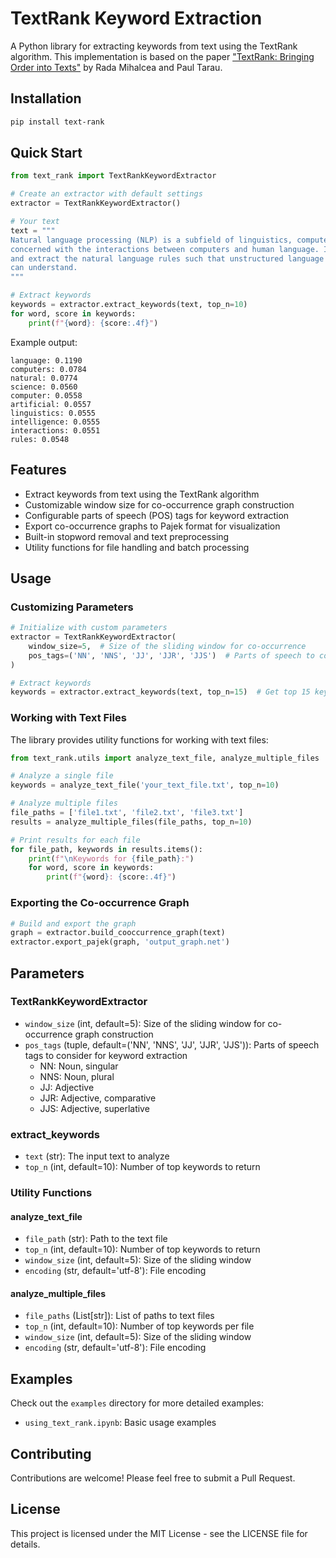 # TextRank Keyword Extraction

A Python library for extracting keywords from text using the TextRank algorithm. This implementation is based on the paper ["TextRank: Bringing Order into Texts"](https://web.eecs.umich.edu/~mihalcea/papers/mihalcea.emnlp04.pdf) by Rada Mihalcea and Paul Tarau.

## Installation

```bash
pip install text-rank
```

## Quick Start

```python
from text_rank import TextRankKeywordExtractor

# Create an extractor with default settings
extractor = TextRankKeywordExtractor()

# Your text
text = """
Natural language processing (NLP) is a subfield of linguistics, computer science, and artificial intelligence 
concerned with the interactions between computers and human language. It is used to apply algorithms to identify 
and extract the natural language rules such that unstructured language data is converted into a form that computers 
can understand.
"""

# Extract keywords
keywords = extractor.extract_keywords(text, top_n=10)
for word, score in keywords:
    print(f"{word}: {score:.4f}")
```

Example output:
```
language: 0.1190
computers: 0.0784
natural: 0.0774
science: 0.0560
computer: 0.0558
artificial: 0.0557
linguistics: 0.0555
intelligence: 0.0555
interactions: 0.0551
rules: 0.0548
```

## Features

- Extract keywords from text using the TextRank algorithm
- Customizable window size for co-occurrence graph construction
- Configurable parts of speech (POS) tags for keyword extraction
- Export co-occurrence graphs to Pajek format for visualization
- Built-in stopword removal and text preprocessing
- Utility functions for file handling and batch processing

## Usage

### Customizing Parameters

```python
# Initialize with custom parameters
extractor = TextRankKeywordExtractor(
    window_size=5,  # Size of the sliding window for co-occurrence
    pos_tags=('NN', 'NNS', 'JJ', 'JJR', 'JJS')  # Parts of speech to consider
)

# Extract keywords
keywords = extractor.extract_keywords(text, top_n=15)  # Get top 15 keywords
```

### Working with Text Files

The library provides utility functions for working with text files:

```python
from text_rank.utils import analyze_text_file, analyze_multiple_files

# Analyze a single file
keywords = analyze_text_file('your_text_file.txt', top_n=10)

# Analyze multiple files
file_paths = ['file1.txt', 'file2.txt', 'file3.txt']
results = analyze_multiple_files(file_paths, top_n=10)

# Print results for each file
for file_path, keywords in results.items():
    print(f"\nKeywords for {file_path}:")
    for word, score in keywords:
        print(f"{word}: {score:.4f}")
```

### Exporting the Co-occurrence Graph

```python
# Build and export the graph
graph = extractor.build_cooccurrence_graph(text)
extractor.export_pajek(graph, 'output_graph.net')
```

## Parameters

### TextRankKeywordExtractor

- `window_size` (int, default=5): Size of the sliding window for co-occurrence graph construction
- `pos_tags` (tuple, default=('NN', 'NNS', 'JJ', 'JJR', 'JJS')): Parts of speech tags to consider for keyword extraction
  - NN: Noun, singular
  - NNS: Noun, plural
  - JJ: Adjective
  - JJR: Adjective, comparative
  - JJS: Adjective, superlative

### extract_keywords

- `text` (str): The input text to analyze
- `top_n` (int, default=10): Number of top keywords to return

### Utility Functions

#### analyze_text_file
- `file_path` (str): Path to the text file
- `top_n` (int, default=10): Number of top keywords to return
- `window_size` (int, default=5): Size of the sliding window
- `encoding` (str, default='utf-8'): File encoding

#### analyze_multiple_files
- `file_paths` (List[str]): List of paths to text files
- `top_n` (int, default=10): Number of top keywords per file
- `window_size` (int, default=5): Size of the sliding window
- `encoding` (str, default='utf-8'): File encoding


## Examples

Check out the `examples` directory for more detailed examples:
- `using_text_rank.ipynb`: Basic usage examples

## Contributing

Contributions are welcome! Please feel free to submit a Pull Request.

## License

This project is licensed under the MIT License - see the LICENSE file for details.
